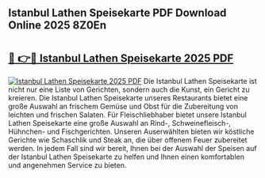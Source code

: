 ## Istanbul Lathen Speisekarte PDF Download Online 2025 8Z0En

# <h2><a href="http://gc7dnwb.nevu.top/?p=Istanbul+Lathen+Speisekarte">🔗 👉🔴 Istanbul Lathen Speisekarte 2025 PDF</a></h2>

[![Istanbul Lathen Speisekarte 2025 PDF](https://i.imgur.com/dBaPXMq.png)](http://gc7dnwb.nevu.top/?p=Istanbul+Lathen+Speisekarte)
Die Istanbul Lathen Speisekarte ist nicht nur eine Liste von Gerichten, sondern auch die Kunst, ein Gericht zu kreieren. Die Istanbul Lathen Speisekarte unseres Restaurants bietet eine große Auswahl an frischem Gemüse und Obst für die Zubereitung von leichten und frischen Salaten. Für Fleischliebhaber bietet unsere Istanbul Lathen Speisekarte eine große Auswahl an Rind-, Schweinefleisch-, Hühnchen- und Fischgerichten. Unseren Auserwählten bieten wir köstliche Gerichte wie Schaschlik und Steak an, die über offenem Feuer zubereitet werden. In jedem Fall sind wir bereit, Ihnen bei der Auswahl der Speisen auf der Istanbul Lathen Speisekarte zu helfen und Ihnen einen komfortablen und angenehmen Service zu bieten.
